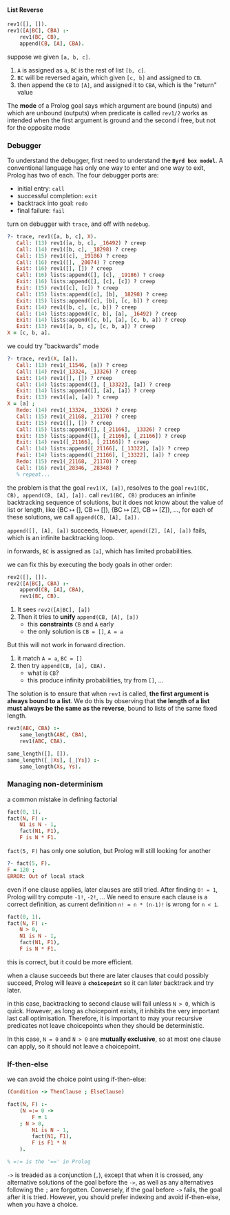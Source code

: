 #### List Reverse
```prolog
rev1([], []).
rev1([A|BC], CBA) :-
	rev1(BC, CB),
	append(CB, [A], CBA).
```

suppose we given `[a, b, c]`.
1. `A` is assigned as `a`, `BC` is the rest of list `[b, c]`.
2. `BC` will be reversed again, which given `[c, b]` and assigned to `CB`.
3. then append the `CB` to `[A]`, and assigned it to `CBA`, which is the "return" value 

The **mode** of a Prolog goal says which argument are bound (inputs) and which are unbound (outputs) when predicate is called
`rev1/2` works as intended when the first argument is ground and the second i free, but not for the opposite mode

### Debugger
To understand the debugger, first need to understand the **`Byrd box model`**.
A conventional language has only one way to enter and one way to exit, Prolog has two of each.
The four debugger ports are:
- initial entry: `call`
- successful completion: `exit`
- backtrack into goal: `redo`
- final failure: `fail`

turn on debugger with `trace`, and off with `nodebug`.
```prolog
?- trace, rev1([a, b, c], X).
   Call: (13) rev1([a, b, c], _16492) ? creep
   Call: (14) rev1([b, c], _18298) ? creep
   Call: (15) rev1([c], _19186) ? creep
   Call: (16) rev1([], _20074) ? creep
   Exit: (16) rev1([], []) ? creep
   Call: (16) lists:append([], [c], _19186) ? creep
   Exit: (16) lists:append([], [c], [c]) ? creep
   Exit: (15) rev1([c], [c]) ? creep
   Call: (15) lists:append([c], [b], _18298) ? creep
   Exit: (15) lists:append([c], [b], [c, b]) ? creep
   Exit: (14) rev1([b, c], [c, b]) ? creep
   Call: (14) lists:append([c, b], [a], _16492) ? creep
   Exit: (14) lists:append([c, b], [a], [c, b, a]) ? creep
   Exit: (13) rev1([a, b, c], [c, b, a]) ? creep
X = [c, b, a].
```

we could try "backwards" mode
```prolog
?- trace, rev1(X, [a]).
   Call: (13) rev1(_11546, [a]) ? creep
   Call: (14) rev1(_13324, _13326) ? creep
   Exit: (14) rev1([], []) ? creep
   Call: (14) lists:append([], [_13322], [a]) ? creep
   Exit: (14) lists:append([], [a], [a]) ? creep
   Exit: (13) rev1([a], [a]) ? creep
X = [a] ;
   Redo: (14) rev1(_13324, _13326) ? creep
   Call: (15) rev1(_21168, _21170) ? creep
   Exit: (15) rev1([], []) ? creep
   Call: (15) lists:append([], [_21166], _13326) ? creep
   Exit: (15) lists:append([], [_21166], [_21166]) ? creep
   Exit: (14) rev1([_21166], [_21166]) ? creep
   Call: (14) lists:append([_21166], [_13322], [a]) ? creep
   Fail: (14) lists:append([_21166], [_13322], [a]) ? creep
   Redo: (15) rev1(_21168, _21170) ? creep
   Call: (16) rev1(_28346, _28348) ? 
   % repeat...
```
the problem is that the goal `rev1(X, [a])`, resolves to the goal `rev1(BC, CB), append(CB, [A], [a]).` call `rev1(BC, CB)` produces an infinite backtracking sequence of solutions, but it does not know about the value of list or length, like {BC $\mapsto$ \[], CB $\mapsto$ \[]}, {BC $\mapsto$ \[Z], CB $\mapsto$ \[Z]}, ..., for each of these solutions, we call `append(CB, [A], [a]).`

`append([], [A], [a])` succeeds, However, `apend([Z], [A], [a])` fails, which is an infinite backtracking loop.

in forwards, `BC` is assigned as `[a]`, which has limited probabilities.

we can fix this by executing the body goals in other order:
```prolog
rev2([], []).
rev2([A|BC], CBA) :-
	append(CB, [A], CBA),
	rev1(BC, CB).
```
1. It sees `rev2([A|BC], [a])`
2. Then it tries to **unify** `append(CB, [A], [a])`
	- this **constraints** `CB` and `A` early
	- the only solution is `CB = []`, `A = a`

But this will not work in forward direction.
1. it match `A = a`, `BC = []`
2. then try `append(CB, [a], CBA).`
	- what is `CB`?
	- this produce infinity probabilities, try from `[]`, ...

The solution is to ensure that when `rev1` is called, **the first argument is always bound to a list**. We do this by observing that **the length of a list must always be the same as the reverse**, bound to lists of the same fixed length.
```prolog
rev3(ABC, CBA) :-
	same_length(ABC, CBA),
	rev1(ABC, CBA).

same_length([], []).
same_length([_|Xs], [_|Ys]) :-
	same_length(Xs, Ys).
```

### Managing non-determinism
a common mistake in defining factorial
```prolog
fact(0, 1).
fact(N, F) :-
	N1 is N - 1,
	fact(N1, F1),
	F is N * F1.
```
`fact(5, F)` has only one solution, but Prolog will still looking for another
```prolog
?- fact(5, F).
F = 120 ;
ERROR: Out of local stack
```
even if one clause applies, later clauses are still tried. After finding `0! = 1`, Prolog will try compute `-1!`, `-2!`, ... We need to ensure each clause is a correct definition, as current definition `n! = n * (n-1)!` is wrong for `n < 1`.
```prolog
fact(0, 1).
fact(N, F) :-
	N > 0,
	N1 is N - 1,
	fact(N1, F1),
	F is N * F1.
```

this is correct, but it could be more efficient.

when a clause succeeds but there are later clauses that could possibly succeed, Prolog will leave a **`choicepoint`** so it can later backtrack and try later.

in this case, backtracking to second clause will fail unless `N > 0`, which is quick. However, as long as choicepoint exists, it inhibits the very important last call optimisation. Therefore, it is important to may your recursive predicates not leave choicepoints when they should be deterministic.

In this case, `N = 0` and `N > 0` are **mutually exclusive**, so at most one clause can apply, so it should not leave a choicepoint.

### If-then-else
we can avoid the choice point using if-then-else:
```prolog
(Condition -> ThenClause ; ElseClause)

fact(N, F) :-
	(N =:= 0 -> 
		F = 1
	; N > 0,
		N1 is N - 1,
		fact(N1, F1),
		F is F1 * N
	).

% =:= is the '==' in Prolog
```
`->` is treaded as a conjunction (`,`), except that when it is crossed, any alternative solutions of the goal before the `->`, as well as any alternatives following the `;` are forgotten. Conversely, if the goal before `->` fails, the goal after it is tried. However, you should prefer indexing and avoid if-then-else, when you have a choice.

